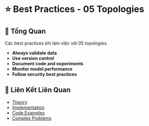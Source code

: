# ⭐ Best Practices - 05 Topologies

## 🎯 Tổng Quan

Các best practices khi làm việc với 05 topologies.

- **Always validate data**
- **Use version control**
- **Document code and experiments**
- **Monitor model performance**
- **Follow security best practices**

## 🔗 Liên Kết Liên Quan

- [Theory](./THEORY_05_topologies.md)
- [Implementation](./IMPLEMENTATION_05_topologies.md)
- [Code Examples](./CODE_EXAMPLES_05_topologies.md)
- [Complex Problems](./COMPLEX_PROBLEMS.md)
